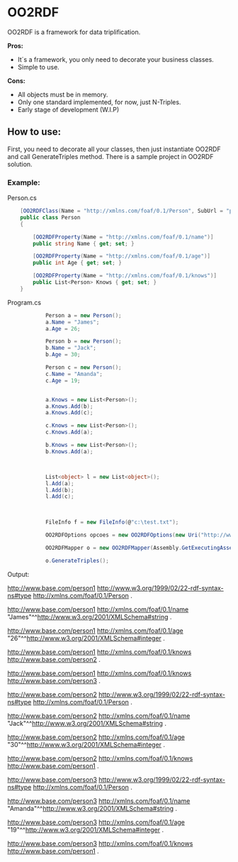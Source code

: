 # **OO2RDF**

OO2RDF is a framework for data triplification. 

**Pros:**
* It´s a framework, you only need to decorate your business classes.
* Simple to use.

**Cons:**
* All objects must be in memory.
* Only one standard implemented, for now, just N-Triples.
* Early stage of development (W.I.P)

## **How to use:**

First, you need to decorate all your classes, then just instantiate OO2RDF and call GenerateTriples method.  There is a sample project in OO2RDF solution.

### **Example:**

Person.cs
```csharp
    [OO2RDFClass(Name = "http://xmlns.com/foaf/0.1/Person", SubUrl = "person")]
    public class Person
    {      

        [OO2RDFProperty(Name = "http://xmlns.com/foaf/0.1/name")]
        public string Name { get; set; }

        [OO2RDFProperty(Name = "http://xmlns.com/foaf/0.1/age")]
        public int Age { get; set; }

        [OO2RDFProperty(Name = "http://xmlns.com/foaf/0.1/knows")]
        public List<Person> Knows { get; set; }
    }
```

Program.cs
```csharp
            Person a = new Person();
            a.Name = "James";
            a.Age = 26;

            Person b = new Person();
            b.Name = "Jack";
            b.Age = 30;

            Person c = new Person();
            c.Name = "Amanda";
            c.Age = 19;


            a.Knows = new List<Person>();
            a.Knows.Add(b);
            a.Knows.Add(c);

            c.Knows = new List<Person>();
            c.Knows.Add(a);

            b.Knows = new List<Person>();
            b.Knows.Add(a);



            List<object> l = new List<object>();
            l.Add(a);
            l.Add(b);
            l.Add(c);
           


            FileInfo f = new FileInfo(@"c:\test.txt");

            OO2RDFOptions opcoes = new OO2RDFOptions(new Uri("http://www.base.com"),  f, new NTriplesSerializer());

            OO2RDFMapper o = new OO2RDFMapper(Assembly.GetExecutingAssembly(), l, opcoes);

            o.GenerateTriples();
```



Output:

<http://www.base.com/person1> <http://www.w3.org/1999/02/22-rdf-syntax-ns#type> <http://xmlns.com/foaf/0.1/Person> .

<http://www.base.com/person1> <http://xmlns.com/foaf/0.1/name> "James"^^<http://www.w3.org/2001/XMLSchema#string> .

<http://www.base.com/person1> <http://xmlns.com/foaf/0.1/age> "26"^^<http://www.w3.org/2001/XMLSchema#integer> .

<http://www.base.com/person1> <http://xmlns.com/foaf/0.1/knows> <http://www.base.com/person2> .

<http://www.base.com/person1> <http://xmlns.com/foaf/0.1/knows> <http://www.base.com/person3> .

<http://www.base.com/person2> <http://www.w3.org/1999/02/22-rdf-syntax-ns#type> <http://xmlns.com/foaf/0.1/Person> .

<http://www.base.com/person2> <http://xmlns.com/foaf/0.1/name> "Jack"^^<http://www.w3.org/2001/XMLSchema#string> .

<http://www.base.com/person2> <http://xmlns.com/foaf/0.1/age> "30"^^<http://www.w3.org/2001/XMLSchema#integer> .

<http://www.base.com/person2> <http://xmlns.com/foaf/0.1/knows> <http://www.base.com/person1> .

<http://www.base.com/person3> <http://www.w3.org/1999/02/22-rdf-syntax-ns#type> <http://xmlns.com/foaf/0.1/Person> .

<http://www.base.com/person3> <http://xmlns.com/foaf/0.1/name> "Amanda"^^<http://www.w3.org/2001/XMLSchema#string> .

<http://www.base.com/person3> <http://xmlns.com/foaf/0.1/age> "19"^^<http://www.w3.org/2001/XMLSchema#integer> .

<http://www.base.com/person3> <http://xmlns.com/foaf/0.1/knows> <http://www.base.com/person1> .


